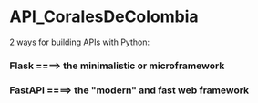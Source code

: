 # API_CoralesDeColombia

2 ways for building APIs with Python: 
### Flask ====> the minimalistic or microframework 
### FastAPI ====> the "modern" and fast web framework
